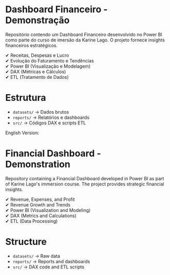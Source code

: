 # Dashboard Financeiro - Demonstração  
Repositório contendo um Dashboard Financeiro desenvolvido no Power BI como parte do curso de imersão da Karine Lago. O projeto fornece insights financeiros estratégicos.  

✔ Receitas, Despesas e Lucro  
✔ Evolução do Faturamento e Tendências  
✔ Power BI (Visualização e Modelagem)  
✔ DAX (Métricas e Cálculos)  
✔ ETL (Tratamento de Dados)  

# Estrutura  
- `datasets/` → Dados brutos  
- `reports/` → Relatórios e dashboards  
- `src/` → Códigos DAX e scripts ETL  

English Version:

# Financial Dashboard - Demonstration
Repository containing a Financial Dashboard developed in Power BI as part of Karine Lago's immersion course. The project provides strategic financial insights.  

✔ Revenue, Expenses, and Profit  
✔ Revenue Growth and Trends  
✔ Power BI (Visualization and Modeling)  
✔ DAX (Metrics and Calculations)  
✔ ETL (Data Processing)  

# Structure  
- `datasets/` → Raw data  
- `reports/` → Reports and dashboards  
- `src/` → DAX code and ETL scripts  
